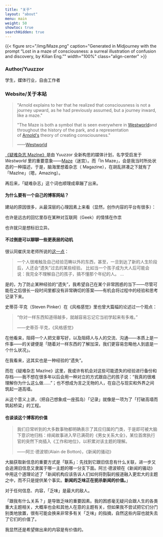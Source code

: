 ```yaml
---
title: "关于"
layout: "about"
menu: main
weight: 50
showtoc: true
searchHidden: true
---
```

{{< figure src="/img/Maze.png" caption="Generated in Midjourney with the prompt “Lost in a maze of consciousness: a surreal illustration of confusion and discovery, by Kilian Eng.”" width="100%"  class="align-center"  >}}

### Author/Yuuzzor

学生，媒体行业，自由工作者


### Website/关于本站

> "Arnold explains to her that he realized that consciousness is not a journey upward, as he had previously assumed, but a journey inward, like a maze."
> 
> "The Maze is both a symbol that is seen everywhere in [Westworld](https://westworld.fandom.com/wiki/Westworld_(Location) "Westworld (Location)")and throughout the history of the park, and a representation of [Arnold's](https://westworld.fandom.com/wiki/Arnold_Weber "Arnold Weber") theory of creating consciousness."
> 
> ——[Westworld](https://westworld.fandom.com/wiki/Westworld_Wiki) 

[《疑难杂志 MazIne》](https://stalwart-semifreddo-41b5da.netlify.app/)是由 Yuuzzor 全新构思的媒体计划，名字受启发于 *Westworld*   里的重要意象——[Maze](https://westworld.fandom.com/wiki/The_Maze)（迷宫）。而「In Maze」，会是我当时所处状态的一种描述，于是，脑海里想着杂志（ Magazine），在胡乱拼凑之下就有了「MazIne」（嗯，Amazing）。

再后来，「疑难杂志」这个词也顺理成章蹦了出来。


#### 为什么要有一个自己的博客网站？

建站的原因很多，从最深层的心理因素上来看（显然，创作内容的平台有很多）：

也许是远古的回忆里存在某种对互联网（Geek）的情愫在作祟

也许就只是想标旧立异。


#### 不过倒是可以聊聊一些更表层的动机

很认同崔庆龙老师所说的[这一点](https://weibo.com/3762961402/MrI9CetYt)：

> 一个人很难触及自己经验范畴以外的东西，甚至，一旦到达了新的人生阶段后，人还会“遗失”过去的某些经验。
> 比如当一个孩子成为大人后可能会说：我完全不理解自己的孩子，搞不懂那个年纪的人。
> ...
> 

是的，为了防止某种经验的“遗失”，我希望自己在某个非常困惑的当下——尽管可能在之后很长一段时间里都没有非常确切的答案——有机会将过程中的经验和思考记录下来。

史蒂芬·平克（Steven Pinker）在《风格感觉》里也曾大篇幅的论述过一个观点：

>“你对一样东西知道得越多，就越容易忘记它当初学起来有多难。”
>
>——史蒂芬·平克，《风格感觉》

在他看来，阻碍一个人把文章写好，以及阻碍人与人的交流、沟通——本质上是一件事——的关键便是「随着对一样东西的了解加深，我们更容易忽略他人到底是一个什么状况」。

在我看来，这其实也是一种经验的“遗失”。

而在《疑难杂志 MazIne》这里，我或许有机会对这些可能遗失的经验进行备份和存档——我不想在很多年以后会用一种对立的方式跟自己的孩子说：“我真的很难理解你为什么这么做......”；也不想成为言之无物的人，在自己与现实和外界之间筑起一道高墙。

从这个意义上讲，（把自己想象成一座孤岛）「记录」就像是一项为了「打破高墙而筑起桥梁」的工程。


#### 也谈谈这个博客的价值

> 我们日常听到的大多数事物都明确表示了其应归属的门类，于是即可被大脑下意识地归档：绯闻故事进入早已满荷的《男女关系大全》，某位首席执行官的突然下岗插入《工作和地位》，以积累对该主题的理解。
> 
> ——阿兰·德波顿(Alain de Botton)，《新闻的骚动》

大脑获取新信息的重要方式是「联系」：先找到它跟旧信息有什么关联，进一步又会追溯旧信息又隶属于哪一主题的哪一分支下面。阿兰·德波顿在《新闻的骚动》中用这个道理论述了「新闻机构应该告诉人们如何将割裂的报道融入更宏大的主题之中，而不只是提供某个事实。**新闻的乏味正在扼杀新闻的价值。**」

对于任何信息、内容，「乏味」是最大的敌人。

「跟我有什么关系？」是导致乏味的重要因素。我的困惑毫无疑问会跟人生的各类重大主题相关，大概率也会和其他人在意的主题有关，但如果我不尝试把它们分门别类地放置，很有可能会换来非常多有关「乏味」的指摘，自然这些内容也就失去了它们的价值了。

我显然还是希望做出来的内容是有价值的。

